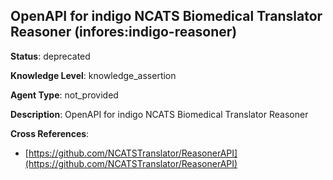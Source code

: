[//]: # (DO NOT MANUALLY EDIT THIS FILE. IT IS GENERATED FROM A TEMPLATE.)

## OpenAPI for indigo NCATS Biomedical Translator Reasoner (infores:indigo-reasoner)

**Status**: deprecated
  
**Knowledge Level**: knowledge_assertion
  
**Agent Type**: not_provided

**Description**: OpenAPI for indigo NCATS Biomedical Translator Reasoner

**Cross References**:

- [https://github.com/NCATSTranslator/ReasonerAPI](https://github.com/NCATSTranslator/ReasonerAPI)

